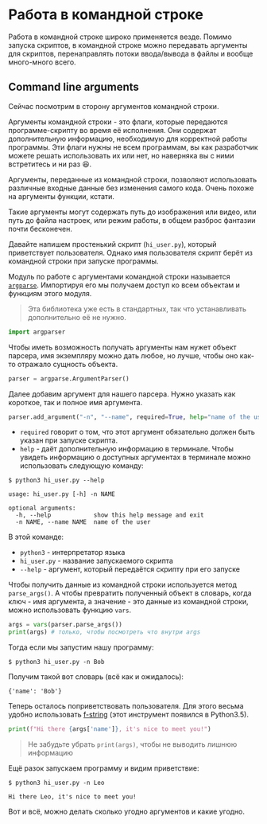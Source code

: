 # Работа в командной строке

Работа в командной строке широко применяется везде. Помимо запуска скриптов, в командной строке можно передавать аргументы для скриптов, перенаправлять потоки ввода/вывода в файлы и вообще много-много всего.

## Command line arguments

Сейчас посмотрим в сторону аргументов командной строки.

Аргументы командной строки - это флаги, которые передаются программе-скрипту во время её исполнения. Они содержат дополнительную информацию, необходимую для корректной работы программы. Эти флаги нужны не всем программам, вы как разработчик можете решать использовать их или нет, но наверняка вы с ними встретитесь и ни раз :satisfied:.

Аргументы, переданные из командной строки, позволяют использовать различные входные данные без изменения самого кода. Очень похоже на аргументы функции, кстати.

Такие аргументы могут содержать путь до изображения или видео, или путь до файла настроек, или режим работы, в общем разброс фантазии почти бесконечен.

Давайте напишем простенький скрипт (`hi_user.py`), который приветствует пользователя. Однако имя пользователя скрипт берёт из командной строки при запуске программы.

Модуль по работе с аргументами командной строки называется [`argparse`](https://docs.python.org/3/library/argparse.html). Импортируя его мы получаем доступ ко всем объектам и функциям этого модуля.

> Эта библиотека уже есть в стандартных, так что устанавливать дополнительно её не нужно.

```python
import argparser
```

Чтобы иметь возможность получать аргументы нам нужет объект парсера, имя экземпляру можно дать любое, но лучше, чтобы оно как-то отражало сущность объекта.

```python
parser = argparse.ArgumentParser()
```

Далее добавим аргумент для нашего парсера. Нужно указать как короткое, так и полное имя аргумента.

```python
parser.add_argument("-n", "--name", required=True, help="name of the user")
```

* `required` говорит о том, что этот аргумент обязательно должен быть указан при запуске скрипта.
* `help` - даёт дополнительную информацию в терминале. Чтобы увидеть информацию о доступных аргументах в терминале можно использовать следующую команду:

```shell
$ python3 hi_user.py --help

usage: hi_user.py [-h] -n NAME

optional arguments:
  -h, --help            show this help message and exit
  -n NAME, --name NAME  name of the user
```
В этой команде:
* `python3` - интерпретатор языка
* `hi_user.py` - название запускаемого скрипта
* `--help` - аргумент, который передаётся скрипту при его запуске

Чтобы получить данные из командной строки используется метод `parse_args()`. А чтобы превратить полученный объект в словарь, когда ключ - имя аргумента, а значение - это данные из командной строки, можно использовать функцию `vars`.

```python
args = vars(parser.parse_args())
print(args) # только, чтобы посмотреть что внутри args
```

Тогда если мы запустим нашу программу:

```shell
$ python3 hi_user.py -n Bob
```
Получим такой вот словарь (всё как и ожидалось):

```shell
{'name': 'Bob'}
```

Теперь осталось поприветствовать пользователя. Для этого весьма удобно использовать [f-string](https://python-scripts.com/f-strings) (этот инструмент появился в Python3.5).

```python
print(f"Hi there {args['name']}, it's nice to meet you!")
```

> Не забудьте убрать `print(args)`, чтобы не выводить лишнюю информацию

Ещё разок запускаем программу и видим приветствие:

```shell
$ python3 hi_user.py -n Leo

Hi there Leo, it's nice to meet you!
```

Вот и всё, можно делать сколько угодно аргументов и какие угодно.
